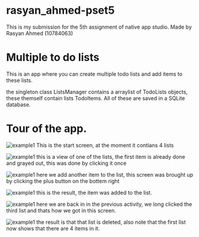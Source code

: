 # rasyan_ahmed-pset5

This is my submission for the 5th assignment of native app studio.
Made by Rasyan Ahmed (10784063)

# Multiple to do lists
This is an app where you can create multiple todo lists and add items to these lists.

the singleton class ListsManager contains a arraylist of TodoLists objects, these themself contain lists TodoItems.
All of these are saved in a SQLite database.

# Tour of the app.


![example1](https://github.com/Rasyan/Rasyan_ahmed-pset5/blob/master/doc/ss1.png)
This is the start screen, at the moment it contians 4 lists

![example1](https://github.com/Rasyan/Rasyan_ahmed-pset5/blob/master/doc/ss2.png)
this is a view of one of the lists, the first item is already done and grayed out, this was done by clicking it once

![example1](https://github.com/Rasyan/Rasyan_ahmed-pset5/blob/master/doc/ss3.png)
here we add another item to the list, this screen was brought up by clicking the plus button on the bottem right

![example1](https://github.com/Rasyan/Rasyan_ahmed-pset5/blob/master/doc/ss4.png)
this is the result, the item was added to the list.

![example1](https://github.com/Rasyan/Rasyan_ahmed-pset5/blob/master/doc/ss5.png)
here we are back in in the previous activity, we long clicked the third list and thats how we got in this screen.

![example1](https://github.com/Rasyan/Rasyan_ahmed-pset5/blob/master/doc/ss6.png)
the result is that that list is deleted, also note that the first list now shows that there are 4 items in it.

